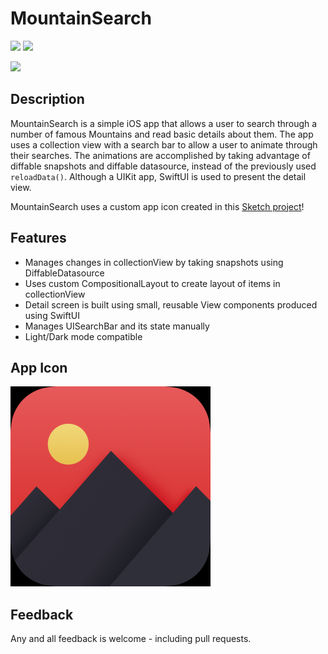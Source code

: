 # MountainSearch

<p>
  <img src="https://img.shields.io/badge/iOS-13.0+-blue.svg" />
  <img src="https://img.shields.io/badge/Swift-5.0-brightgreen.svg" />
</p>


<img src="MountainSearch.gif" height="640">


## Description

MountainSearch is a simple iOS app that allows a user to search through a number of famous Mountains and read basic details 
about them. The app uses a collection view with a search bar to allow a user to animate through their searches. The animations
are accomplished by taking advantage of diffable snapshots and diffable datasource, instead of the previously used `reloadData()`.
Although a UIKit app, SwiftUI is used to present the detail view.

MountainSearch uses a custom app icon created in this [Sketch project](https://github.com/mkKreations/MountainSearch_Sketch)! 


## Features

- Manages changes in collectionView by taking snapshots using DiffableDatasource
- Uses custom CompositionalLayout to create layout of items in collectionView
- Detail screen is built using small, reusable View components produced using SwiftUI
- Manages UISearchBar and its state manually
- Light/Dark mode compatible


## App Icon

<img src="MountainSearch.png" height="320">


## Feedback

Any and all feedback is welcome - including pull requests.
